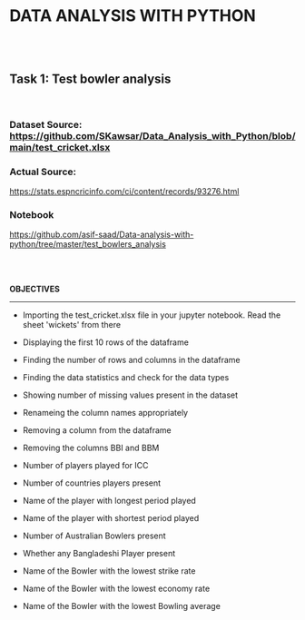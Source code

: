 # DATA ANALYSIS WITH PYTHON

<br/>
<br/>

## Task 1: Test bowler analysis
<br/>

### **Dataset Source:** https://github.com/SKawsar/Data_Analysis_with_Python/blob/main/test_cricket.xlsx
### **Actual Source:** 
https://stats.espncricinfo.com/ci/content/records/93276.html

### **Notebook**
https://github.com/asif-saad/Data-analysis-with-python/tree/master/test_bowlers_analysis



<br/>
<br/>



**OBJECTIVES**

---

-  Importing the test_cricket.xlsx file in your jupyter notebook. Read the sheet 'wickets' from there

- Displaying the first 10 rows of the dataframe

- Finding the number of rows and columns in the dataframe

- Finding the data statistics and check for the data types

- Showing number of missing values present in the dataset

- Renameing the column names appropriately

- Removing a column from the dataframe

- Removing the columns BBI and BBM

- Number of players played for ICC

- Number of countries players present

- Name of the player with longest period played

- Name of the player with shortest period played

- Number of Australian Bowlers present

- Whether any Bangladeshi Player present

- Name of the Bowler with the lowest strike rate

- Name of the Bowler with the lowest economy rate

- Name of the Bowler with the lowest Bowling average





